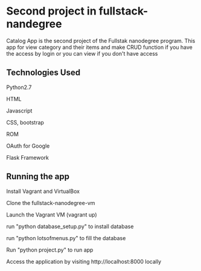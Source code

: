 
Second project in fullstack-nandegree
====================================
Catalog App is the second project of the Fullstak nanodegree program. This app for view category and their items and make CRUD function if you have the access by login or you can view if you don't have access



## Technologies Used 
Python2.7

HTML

Javascript

CSS, bootstrap

ROM

OAuth for Google

Flask Framework





## Running the app 

Install Vagrant and VirtualBox

Clone the fullstack-nanodegree-vm

Launch the Vagrant VM (vagrant up)

run "python database_setup.py" to install database

run "python lotsofmenus.py" to fill the database

Run "python project.py" to run app

Access the application by visiting http://localhost:8000 locally

